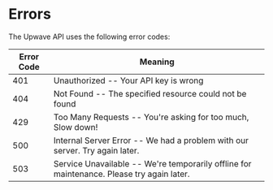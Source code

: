 # Errors

The Upwave API uses the following error codes:

Error Code | Meaning
---------- | -------
401 | Unauthorized -- Your API key is wrong
404 | Not Found -- The specified resource could not be found
429 | Too Many Requests -- You're asking for too much, Slow down!
500 | Internal Server Error -- We had a problem with our server. Try again later.
503 | Service Unavailable -- We're temporarily offline for maintenance. Please try again later.
